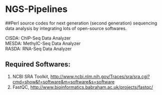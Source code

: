# NGS-Pipelines                          
##Perl source codes for next generation (second generation) sequencing data analysis by integrating lots of open-source softwares.
                                                             
CISDA: ChIP-Seq Data Analyzer                                          
MESDA: MethylC-Seq Data Analyzer                                       
RASDA: RNA-Seq Data Analyzer                                 
                                               
                                                             
                                                                         
## Required Softwares:                                    
1. NCBI SRA Toolkit, http://www.ncbi.nlm.nih.gov/Traces/sra/sra.cgi?cmd=show&f=software&m=software&s=software           
2. FastQC, http://www.bioinformatics.babraham.ac.uk/projects/fastqc/             




